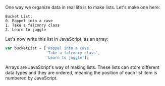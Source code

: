 One way we organize data in real life is to make lists. Let's make one here:

```
Bucket List:
0. Rappel into a cave
1. Take a falconry class
2. Learn to juggle
```

Let's now write this list in JavaScript, as an array:

``` javascript
var bucketList = ['Rappel into a cave',
                  'Take a falconry class',
                  'Learn to juggle'];
```

Arrays are JavaScript's way of making lists. These lists can store different data types and they are ordered, meaning the position of each list item is numbered by JavaScript.
